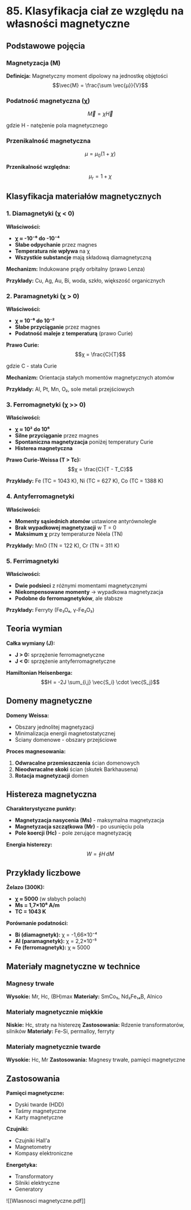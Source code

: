 # 85. Klasyfikacja ciał ze względu na własności magnetyczne

## Podstawowe pojęcia

### Magnetyzacja (M)
**Definicja:** Magnetyczny moment dipolowy na jednostkę objętości
$$\vec{M} = \frac{\sum \vec{μ}}{V}$$

### Podatność magnetyczna (χ)
$$\vec{M} = χ\vec{H}$$

gdzie H - natężenie pola magnetycznego

### Przenikalność magnetyczna
$$μ = μ_0(1 + χ)$$

**Przenikalność względna:**
$$μ_r = 1 + χ$$

## Klasyfikacja materiałów magnetycznych

### 1. Diamagnetyki (χ < 0)

**Właściwości:**
- **χ ≈ -10⁻⁶ do -10⁻⁴**
- **Słabe odpychanie** przez magnes
- **Temperatura nie wpływa** na χ
- **Wszystkie substancje** mają składową diamagnetyczną

**Mechanizm:** Indukowane prądy orbitalny (prawo Lenza)

**Przykłady:** Cu, Ag, Au, Bi, woda, szkło, większość organicznych

### 2. Paramagnetyki (χ > 0)

**Właściwości:**
- **χ ≈ 10⁻⁶ do 10⁻²**
- **Słabe przyciąganie** przez magnes  
- **Podatność maleje z temperaturą** (prawo Curie)

**Prawo Curie:**
$$χ = \frac{C}{T}$$

gdzie C - stała Curie

**Mechanizm:** Orientacja stałych momentów magnetycznych atomów

**Przykłady:** Al, Pt, Mn, O₂, sole metali przejściowych

### 3. Ferromagnetyki (χ >> 0)

**Właściwości:**
- **χ ≈ 10² do 10⁶** 
- **Silne przyciąganie** przez magnes
- **Spontaniczna magnetyzacja** poniżej temperatury Curie
- **Histerea magnetyczna**

**Prawo Curie-Weissa (T > Tc):**
$$χ = \frac{C}{T - T_C}$$

**Przykłady:** Fe (TC = 1043 K), Ni (TC = 627 K), Co (TC = 1388 K)

### 4. Antyferromagnetyki

**Właściwości:**
- **Momenty sąsiednich atomów** ustawione antyrównolegle
- **Brak wypadkowej magnetyzacji** w T = 0
- **Maksimum χ** przy temperaturze Néela (TN)

**Przykłady:** MnO (TN = 122 K), Cr (TN = 311 K)

### 5. Ferrimagnetyki

**Właściwości:**
- **Dwie podsieci** z różnymi momentami magnetycznymi
- **Niekompensowane momenty** → wypadkowa magnetyzacja
- **Podobne do ferromagnetyków**, ale słabsze

**Przykłady:** Ferryty (Fe₃O₄, γ-Fe₂O₃)

## Teoria wymian

**Całka wymiany (J):**
- **J > 0:** sprzężenie ferromagnetyczne
- **J < 0:** sprzężenie antyferromagnetyczne

**Hamiltonian Heisenberga:**
$$H = -2J \sum_{i,j} \vec{S_i} \cdot \vec{S_j}$$

## Domeny magnetyczne

**Domeny Weissa:**
- Obszary jednolitej magnetyzacji
- Minimalizacja energii magnetostatycznej
- Ściany domenowe - obszary przejściowe

**Proces magnesowania:**
1. **Odwracalne przemieszczenia** ścian domenowych
2. **Nieodwracalne skoki** ścian (skutek Barkhausena)
3. **Rotacja magnetyzacji** domen

## Histereza magnetyczna

**Charakterystyczne punkty:**
- **Magnetyzacja nasycenia (Ms)** - maksymalna magnetyzacja
- **Magnetyzacja szczątkowa (Mr)** - po usunięciu pola
- **Pole koercji (Hc)** - pole zerujące magnetyzację

**Energia histerezy:**
$$W = \oint H \, dM$$

## Przykłady liczbowe

**Żelazo (300K):**
- **χ ≈ 5000** (w słabych polach)
- **Ms = 1,7×10⁶ A/m**
- **TC = 1043 K**

**Porównanie podatności:**
- **Bi (diamagnetyk):** χ = -1,66×10⁻⁴
- **Al (paramagnetyk):** χ = 2,2×10⁻⁵  
- **Fe (ferromagnetyk):** χ ≈ 5000

## Materiały magnetyczne w technice

### Magnesy trwałe
**Wysokie:** Mr, Hc, (BH)max
**Materiały:** SmCo₅, Nd₂Fe₁₄B, Alnico

### Materiały magnetycznie miękkie  
**Niskie:** Hc, straty na histerezę
**Zastosowania:** Rdzenie transformatorów, silników
**Materiały:** Fe-Si, permalloy, ferryty

### Materiały magnetycznie twarde
**Wysokie:** Hc, Mr
**Zastosowania:** Magnesy trwałe, pamięci magnetyczne

## Zastosowania

**Pamięci magnetyczne:**
- Dyski twarde (HDD)
- Taśmy magnetyczne
- Karty magnetyczne

**Czujniki:**
- Czujniki Hall'a
- Magnetometry
- Kompasy elektroniczne

**Energetyka:**
- Transformatory
- Silniki elektryczne  
- Generatory

![[Wlasnosci magnetyczne.pdf]]
